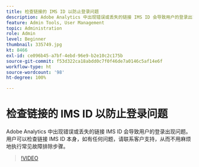 ```yaml
---
title: 检查链接的 IMS ID 以防止登录问题
description: Adobe Analytics 中出现错误或丢失的链接 IMS ID 会导致用户的登录出现问题。 用户可以检查链接 IMS ID 本身，如有任何问题，请联系客户支持，从而不用麻烦地执行常见故障排除步骤。
feature: Admin Tools, User Management
topic: Administration
role: Admin
level: Beginner
thumbnail: 335749.jpg
kt: 8466
exl-id: ce096b45-a7bf-4ebd-96e9-b2e10c2c175b
source-git-commit: f53d322ca18abdd0c7f0f46de7a0146c5af14e6f
workflow-type: ht
source-wordcount: '98'
ht-degree: 100%

---
```


# 检查链接的 IMS ID 以防止登录问题

Adobe Analytics 中出现错误或丢失的链接 IMS ID 会导致用户的登录出现问题。 用户可以检查链接 IMS ID 本身，如有任何问题，请联系客户支持，从而不用麻烦地执行常见故障排除步骤。


>[!VIDEO](https://video.tv.adobe.com/v/335749/?quality=12&learn=on)
